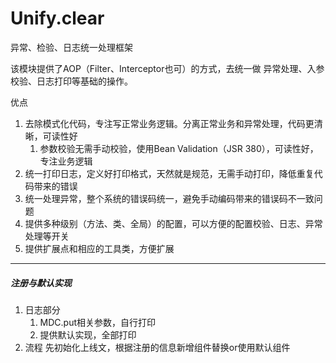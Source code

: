 # Unify.clear
异常、检验、日志统一处理框架

该模块提供了AOP（Filter、Interceptor也可）的方式，去统一做 异常处理、入参校验、日志打印等基础的操作。

优点

1. 去除模式化代码，专注写正常业务逻辑。分离正常业务和异常处理，代码更清晰，可读性好
   1. 参数校验无需手动校验，使用Bean Validation（JSR 380），可读性好，专注业务逻辑
2. 统一打印日志，定义好打印格式，天然就是规范，无需手动打印，降低重复代码带来的错误
3. 统一处理异常，整个系统的错误码统一，避免手动编码带来的错误码不一致问题
4. 提供多种级别（方法、类、全局）的配置，可以方便的配置校验、日志、异常处理等开关
5. 提供扩展点和相应的工具类，方便扩展

---
##### 注册与默认实现

1. 日志部分
   1. MDC.put相关参数，自行打印
   2. 提供默认实现，全部打印
2. 流程
先初始化上线文，根据注册的信息新增组件替换or使用默认组件